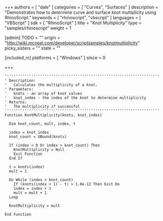 +++
authors = [ "dale" ]
categories = [ "Curves", "Surfaces" ]
description = "Demonstrates how to determine curve and surface knot multiplicity using RhinoScript."
keywords = [ "rhinoscript", "vbscript" ]
languages = [ "VBScript" ]
sdk = [ "RhinoScript" ]
title = "Knot Multiplicity"
type = "samples/rhinoscript"
weight = 1

[admin]
TODO = ""
origin = "http://wiki.mcneel.com/developer/scriptsamples/knotmultiplicity"
picky_sisters = ""
state = ""

[included_in]
platforms = [ "Windows" ]
since = 0

+++

```vbnet
''''''''''''''''''''''''''''''''''''''''''''''''''''''''''''''''''''''
' Description:
'   Calculates the multiplicity of a knot.
' Parameters:
'   knots - an array of knot values
'   knot_index - the index of the knot to determine multiplicity
' Returns:
'   The multiplicity if successful
''''''''''''''''''''''''''''''''''''''''''''''''''''''''''''''''''''''
Function KnotMultiplicity(knots, knot_index)

  Dim knot_count, mult, index, t

  index = knot_index
  knot_count = UBound(knots)

  If (index < 0 Or index > knot_count) Then
    KnotMultiplicity = Null
    Exit Function
  End If

  t = knots(index)
  mult = 1

  Do While (index < knot_count)
    If (knots(index + 1) - t) > 1.0e-12 Then Exit Do
    index = index + 1
    mult = mult + 1
  Loop

  KnotMultiplicity = mult

End Function
```
